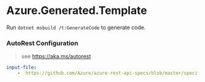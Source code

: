 # Azure.Generated.Template

Run `dotnet msbuild /t:GenerateCode` to generate code.

### AutoRest Configuration
> see https://aka.ms/autorest

``` yaml
input-file:
    -  https://github.com/Azure/azure-rest-api-specs/blob/master/specification/batch/data-plane/Microsoft.Batch/stable/2020-03-01.11.0/BatchService.json
```